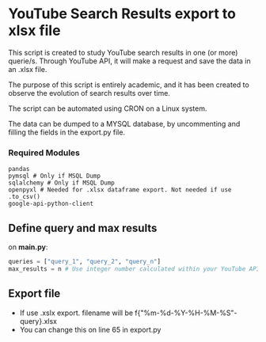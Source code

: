# YouTube Search Results export to xlsx file

This script is created to study YouTube search results in one (or more) querie/s. Through YouTube API, it will make a request and save the data in an .xlsx file.

The purpose of this script is entirely academic, and it has been created to observe the evolution of search results over time.

The script can be automated using CRON on a Linux system.

The data can be dumped to a MYSQL database, by uncommenting and filling the fields in the export.py file.

### Required Modules
```
pandas
pymsql # Only if MSQL Dump
sqlalchemy # Only if MSQL Dump
openpyxl # Needed for .xlsx dataframe export. Not needed if use .to_csv() 
google-api-python-client
```

## Define query and max results

on **main.py**:
```python
queries = ["query_1", "query_2", "query_n"]
max_results = n # Use integer number calculated within your YouTube API Quota
```

## Export file
- If use .xslx export. filename will be f{"%m-%d-%Y-%H-%M-%S"-query}.xlsx
- You can change this on line 65 in export.py
